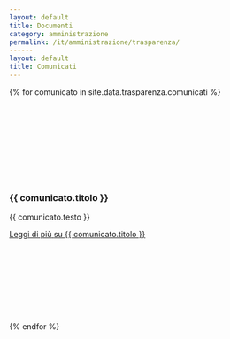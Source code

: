 ```yaml
---
layout: default
title: Documenti
category: amministrazione
permalink: /it/amministrazione/trasparenza/
------
layout: default
title: Comunicati
---
```


<div class="row">
  <div class="col-12 col-lg-8">
    <!--start card-->
    {% for comunicato in site.data.trasparenza.comunicati %}
    <div class="card-wrapper card-space">
      <div class="card card-bg card-big">
        <div class="card-body">
          <div class="top-icon">
            <svg class="icon"><use href="/bootstrap-italia/dist/svg/sprites.svg#it-card"></use></svg>
          </div>
          <h3 class="card-title h5">{{ comunicato.titolo }}</h3>
          <p class="card-text font-serif">{{ comunicato.testo }}</p>
          <a class="read-more" href="{{ comunicato.link }}">
            <span class="text">Leggi di più</span>
            <span class="visually-hidden">su {{ comunicato.titolo }}</span>
            <svg class="icon"><use href="/bootstrap-italia/dist/svg/sprites.svg#it-arrow-right"></use></svg>
          </a>
        </div>
      </div>
    </div>
    {% endfor %}
    <!--end card-->
  </div>
</div>
